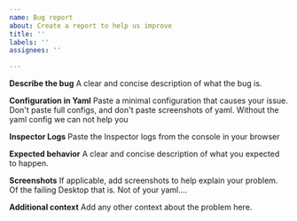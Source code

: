```yaml
---
name: Bug report
about: Create a report to help us improve
title: ''
labels: ''
assignees: ''

---
```


**Describe the bug**
A clear and concise description of what the bug is.

**Configuration in Yaml**
Paste a minimal configuration that causes your issue. Don't paste full configs, and don't paste screenshots of yaml.
Without the yaml config we can not help you

**Inspector Logs**
Paste the Inspector logs from the console in your browser

**Expected behavior**
A clear and concise description of what you expected to happen.

**Screenshots**
If applicable, add screenshots to help explain your problem.
Of the failing Desktop that is. Not of your yaml....

**Additional context**
Add any other context about the problem here.
